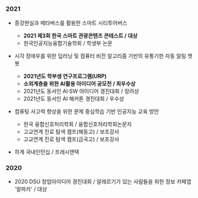 
##
### 2021
- 증강현실과 메타버스를 활용한 스마트 시티투어버스
  - **2021 제3회 한국 스마트 관광콘텐츠 콘테스트 / 대상**
  - 한국인공지능융합기술학회 / 학생부 논문

- 시각 장애우를 위한 딥러닝 및 컴퓨터 비전 알고리즘 기반의 유통기한 자동 알림 챗봇
  - **2021년도 학부생 연구프로그램(URP)**
  - **소외계층을 위한 AI활용 아이디어 공모전 / 최우수상**
  - 2021년도 동서인 AI·SW 아이디어 경진대회 / 장려상
  - 2021년도 동서인 AI 해커톤 경진대회 / 우수상

- 컴퓨팅 사고력 향상을 위한 문제 중심학습 기반 인공지능 교육 방안
  - 한국 융합신호처리학회 / 융합신호처리학회논문지
  - 고교연계 진로 탐색 캠프(해동고) / 보조강사
  - 고교연계 진로 탐색 캠프(금곡고) / 보조강사

- 하계 국내인턴십 / 프레시앤텍

### 2020
- 2020 DSU 창업아이디어 경진대회 / 알레르기가 있는 사람들을 위한 정보 카페앱 '알파카' / 대상

<!--
**minseong-dev/minseong-dev** is a ✨ _special_ ✨ repository because its `README.md` (this file) appears on your GitHub profile.

Here are some ideas to get you started:

- 🔭 I’m currently working on ...
- 🌱 I’m currently learning ...
- 👯 I’m looking to collaborate on ...
- 🤔 I’m looking for help with ...
- 💬 Ask me about ...
- 📫 How to reach me: ...
- 😄 Pronouns: ...
- ⚡ Fun fact: ...
-->
